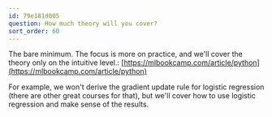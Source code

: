 ```yaml
---
id: 79e181d005
question: How much theory will you cover?
sort_order: 60
---
```


The bare minimum. The focus is more on practice, and we'll cover the theory only on the intuitive level.: [https://mlbookcamp.com/article/python](https://mlbookcamp.com/article/python)

For example, we won't derive the gradient update rule for logistic regression (there are other great courses for that), but we'll cover how to use logistic regression and make sense of the results.

